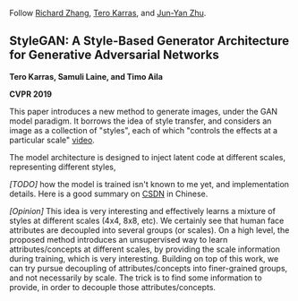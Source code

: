 Follow [Richard Zhang](https://richzhang.github.io/), [Tero Karras](https://research.nvidia.com/person/tero-karras), and [Jun-Yan Zhu](https://www.cs.cmu.edu/~junyanz/).

## StyleGAN: A Style-Based Generator Architecture for Generative Adversarial Networks
**Tero Karras, Samuli Laine, and Timo Aila**

**CVPR 2019**

This paper introduces a new method to generate images, under the GAN model paradigm. It borrows the idea of style transfer, and considers an image as a collection of "styles", each of which "controls the effects at a particular scale" [video](https://youtu.be/kSLJriaOumA?t=70).

The model architecture is designed to inject latent code at different scales, representing different styles, 

*[TODO]* how the model is trained isn't known to me yet, and implementation details. Here is a good summary on [CSDN](https://blog.csdn.net/weixin_43135178/article/details/116331140) in Chinese.

*[Opinion]* This idea is very interesting and effectively learns a mixture of styles at different scales (4x4, 8x8, etc). We certainly see that human face attributes are decoupled into several groups (or scales). On a high level, the proposed method introduces an unsupervised way to learn attributes/concepts at different scales, by providing the scale information during training, which is very interesting. Building on top of this work, we can try pursue decoupling of attributes/concepts into finer-grained groups, and not necessarily by scale. The trick is to find some information to provide, in order to decouple those attributes/concepts.
